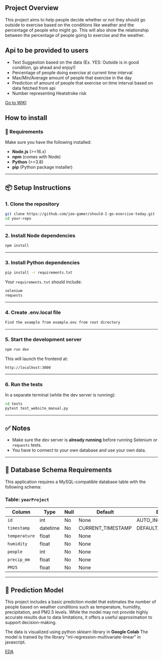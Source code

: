 ## Project Overview
This project aims to help people decide whether or not they should go outside
to exercise based on the conditions like weather and the percentage of people who might go.
This will also show the relationship between the percentage of people going to exercise and the weather.

## Api to be provided to users

- Text Suggestion based on the data (Ex. YES: Outside is in good condition, go ahead and enjoy!)
- Percentage of people doing exercise at current time interval
- Max/Min/Average amount of people that exercise in the day
- Prediction of amount of people that exercise on time interval based on data fetched from api
- Number representing Heatstroke risk

<a href="../../wiki">Go to WIKI</a>

## How to install

### 🔧 Requirements

Make sure you have the following installed:

- **Node.js** (>=16.x)
- **npm** (comes with Node)
- **Python** (>=3.8)
- **pip** (Python package installer)
---

## 📦 Setup Instructions

### 1. **Clone the repository**

```bash
git clone https://github.com/jee-gamer/should-I-go-exercise-today.git
cd your-repo
```

---

### 2. **Install Node dependencies**

```bash
npm install
```

---

### 3. **Install Python dependencies**

```bash
pip install -r requirements.txt
```

Your `requirements.txt` should include:

```txt
selenium
requests
```
---

### 4. **Create .env.local file**

```txt
Find the example from example.env from root directory
```
---

### 5. **Start the development server**

```bash
npm run dev
```

This will launch the frontend at:

```
http://localhost:3000
```

---

### 6. **Run the tests**

In a separate terminal (while the dev server is running):

```bash
cd tests
pytest test_website_manual.py
```

---

## ✅ Notes

- Make sure the dev server is **already running** before running Selenium or `requests` tests.
- You have to connect to your own database and use your own data.
---

## 💼 Database Schema Requirements

This application requires a MySQL-compatible database table with the following schema:

### Table: `yearProject`

| Column        | Type       | Null | Default             | Extra           |
|---------------|------------|------|---------------------|-----------------|
| `id`          | int        | No   | None                | AUTO_INCREMENT  |
| `timestamp`   | datetime   | No   | CURRENT_TIMESTAMP   | DEFAULT_GENERATED |
| `temperature` | float      | No   | None                |                 |
| `humidity`    | float      | No   | None                |                 |
| `people`      | int        | No   | None                |                 |
| `precip_mm`   | float      | No   | None                |                 |
| `PM25`        | float      | No   | None                |                 |

---

## 🧠 Prediction Model

This project includes a basic prediction model that estimates the number of people based on weather conditions such as temperature, humidity, precipitation, and PM2.5 levels. While the model may not provide highly accurate results due to data limitations, it offers a useful approximation to support decision-making.

The data is visualized using python sklearn library in **Google Colab**
The model is trained by the library "ml-regression-multivariate-linear" in javascript.

[EDA](https://colab.research.google.com/drive/1QH3cfshCUESUoD8XnBOln-4Af9MValTy?usp=sharing)

